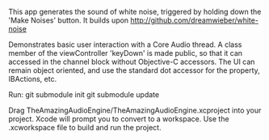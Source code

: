 This app generates the sound of white noise, triggered by holding down the 'Make Noises' button. It builds upon http://github.com/dreamwieber/white-noise

Demonstrates basic user interaction with a Core Audio thread. A class member of the viewController 'keyDown' is made public, so that it can accessed in the channel block without Objective-C accessors. The UI can remain object oriented, and use the standard dot accessor for the property, IBActions, etc. 


Run:
        git submodule init
        git submodule update

Drag TheAmazingAudioEngine/TheAmazingAudioEngine.xcproject into your project. Xcode will prompt you to convert to a workspace.
Use the .xcworkspace file to build and run the project.
